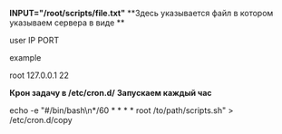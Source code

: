 **INPUT="/root/scripts/file.txt"**
**Здесь указывается файл в котором указываем сервера в виде **

user IP PORT

example

root 127.0.0.1 22


**Крон задачу в /etc/cron.d/**
**Запускаем каждый час**

echo -e "#/bin/bash\n*/60 * * * * root /to/path/scripts.sh" > /etc/cron.d/copy
